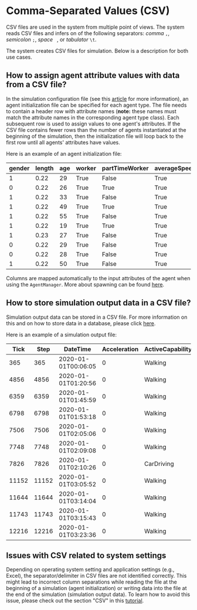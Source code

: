 # Comma-Separated Values (CSV)

CSV files are used in the system from multiple point of views. The system reads CSV files and infers on of the following separators: _comma_ `,`, _semicolon_ `;`, _space_ ` `, or _tabulator_ `\t`. 

The system creates CSV files for simulation. Below is a description for both use cases.

## How to assign agent attribute values with data from a CSV file?

In the simulation configuration file (see this [article](../configuration/agent_config.md) for more information), an agent initialization file can be specified for each agent type. The file needs to contain a header row with attribute names (**note:** these names must match the attribute names in the corresponding agent type class). Each subsequent row is used to assign values to one agent's attributes. If the CSV file contains fewer rows than the number of agents instantiated at the beginning of the simulation, then the initialization file will loop back to the first row until all agents' attributes have values.

Here is an example of an agent initialization file:

|gender|length|age|worker|partTimeWorker|averageSpeed|speed|position|height|width|mass|
|------|------|---|------|--------------|------------|-----|--------|------|-----|----|
|1|0.22|29|True|False|True|0||1.7|0.46|65|
|0|0.22|26|True|True|True|0||1.72|0.46|75.35|
|1|0.22|33|True|False|True|0||1.71|0.46|66.94|
|1|0.22|49|True|True|True|0||1.71|0.46|62.51|
|1|0.22|55|True|False|True|0||1.72|0.46|71.06|
|1|0.22|19|True|True|True|0||1.71|0.46|69.06|
|1|0.23|27|True|False|True|0||1.75|0.47|62.04|
|0|0.22|29|True|False|True|0||1.72|0.46|89|
|0|0.22|28|True|False|True|0||1.72|0.46|94.97|
|1|0.22|50|True|False|True|0||1.7|0.46|71.41|


Columns are mapped automatically to the input attributes of the agent when using the `AgentManager`. More about spawning can be found [here](../development/spawning.md).

## How to store simulation output data in a CSV file?

Simulation output data can be stored in a CSV file. For more information on this and on how to store data in a database, please click [here](../configuration/sim_output_formats.md).

Here is an example of a simulation output file:

|Tick|Step|DateTime|Acceleration|ActiveCapability|ActualTravelTime|Bearing|CurrentlyCarDriving|DistanceStartGoal|ExpectedTravelTime|Gender|GoalX|GoalY|
|----|----|--------|------------|----------------|----------------|-------|-------------------|-----------------|------------------|------|-----|-----|
|365|365|2020-01-01T00:06:05|0|Walking|363|69.97634115090324|False|539.1496372361638|362|Female|9.9507224|53.5449285|
|4856|4856|2020-01-01T01:20:56|0|Walking|417|0|False|447.5835438681768|418|Male|9.9503878|53.5444032|
|6359|6359|2020-01-01T01:45:59|0|Walking|539|246.87714679703578|False|796.4590189678215|482|Male|9.9443762|53.5506118|
|6798|6798|2020-01-01T01:53:18|0|Walking|298|0|False|715.490939532274|331|Female|9.9430225|53.5518429|
|7506|7506|2020-01-01T02:05:06|0|Walking|84|0|False|63.42180081824236|85|Male|9.9427109|53.5518512|
|7748|7748|2020-01-01T02:09:08|0|Walking|208|0|False|227.9140326289338|209|Female|9.9454153|53.5468596|
|7826|7826|2020-01-01T02:10:26|0|CarDriving|208|0|False|497.89803147717004|206|Male|9.9479601|53.5535065|
|11152|11152|2020-01-01T03:05:52|0|Walking|578|356.9962451289335|False|254.03827739817234|595|Male|9.9376733|53.5440066|
|11644|11644|2020-01-01T03:14:04|0|Walking|6|135.22416886964015|False|5.3213083928973735|7|Male|9.9517046|53.5605164|
|11743|11743|2020-01-01T03:15:43|0|Walking|12|0|False|15.266971536423336|13|Female|9.9438129|53.5508932|
|12216|12216|2020-01-01T03:23:36|0|Walking|785|263.5532996107888|False|564.1441930826505|792|Female|9.9347918|53.5475968|

## Issues with CSV related to system settings

Depending on operating system setting and application settings (e.g., Excel), the separator/delimiter in CSV files are not identified correctly. This might lead to incorrect column separations while reading the file at the beginning of a simulation (agent initialization) or writing data into the file at the end of the simulation (simulation output data). To learn how to avoid this issue, please check out the section "CSV" in this [tutorial](../development/known-problems.md#csv).
